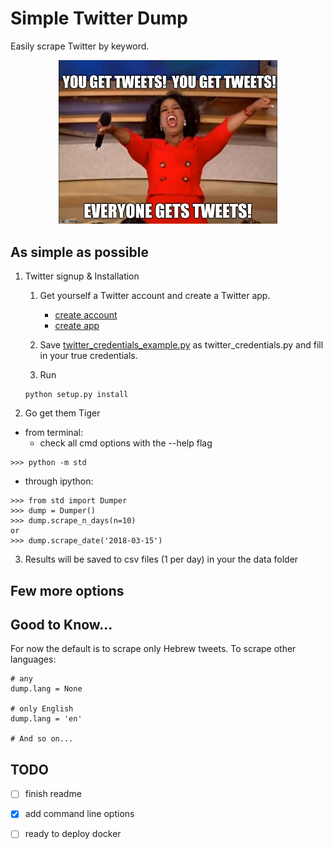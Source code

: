 # Simple Twitter Dump 
Easily scrape Twitter by keyword.

<p align="center">
  <img src="imgs/opera_meme.jpg" width="350" alt="Everyone gets a tweets!"/>
</p>

As simple as possible 
---
1. Twitter signup & Installation
    1. Get yourself a Twitter account and create a Twitter app.
        - [create account](https://help.twitter.com/en/create-twitter-account)  
        - [create app](http://docs.inboundnow.com/guide/create-twitter-application/)
    
    2. Save [twitter_credentials_example.py](std/twitter_credentials_example.py) as twitter_credentials.py and fill in your true credentials.
    
    3. Run   
    ~~~~
    python setup.py install
    ~~~~
2. Go get them Tiger
 * from terminal:
    * check all cmd options with the --help flag
 ~~~
 >>> python -m std
 ~~~
 
 * through ipython:
  ~~~
  >>> from std import Dumper
  >>> dump = Dumper()
  >>> dump.scrape_n_days(n=10)
  or
  >>> dump.scrape_date('2018-03-15')
  ~~~
3. Results will be saved to csv files (1 per day) in your the data folder

Few more options
---

Good to Know...
---

For now the default is to scrape only Hebrew tweets.
To scrape other languages:
~~~
# any
dump.lang = None

# only English
dump.lang = 'en'

# And so on...
~~~

TODO
---
- [ ] finish readme
- [x] add command line options
- [ ] ready to deploy docker

